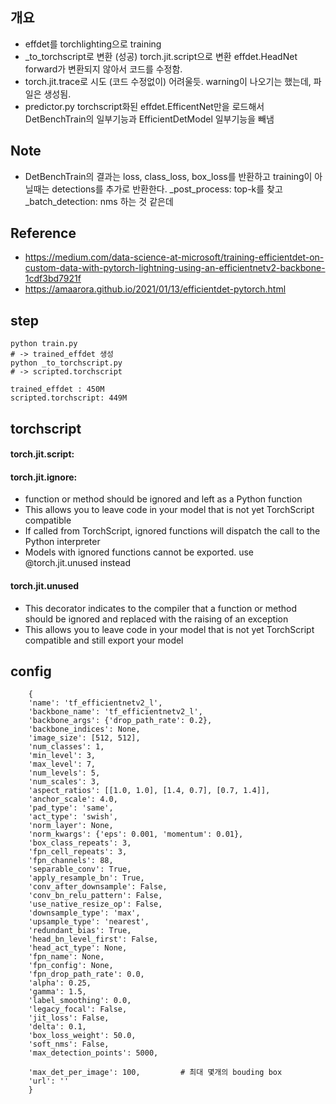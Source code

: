 ## 개요
- effdet를 torchlighting으로 training
- _to_torchscript로 변환 (성공)
  torch.jit.script으로 변환 effdet.HeadNet forward가 변환되지 않아서 코드를 수정함.
- torch.jit.trace로 시도 (코드 수정없이)
  어려울듯. warning이 나오기는 했는데, 파일은 생성됨.
- predictor.py torchscript화된 effdet.EfficentNet만을 로드해서
  DetBenchTrain의 일부기능과 EfficientDetModel 일부기능을 빼냄 


## Note
- DetBenchTrain의 결과는
  loss, class_loss, box_loss를 반환하고
  training이 아닐때는 detections를 추가로 반환한다.
  _post_process: top-k를 찾고
  _batch_detection: nms 하는 것 같은데
  

## Reference
- https://medium.com/data-science-at-microsoft/training-efficientdet-on-custom-data-with-pytorch-lightning-using-an-efficientnetv2-backbone-1cdf3bd7921f
- https://amaarora.github.io/2021/01/13/efficientdet-pytorch.html

## step

    python train.py 
    # -> trained_effdet 생성
    python _to_torchscript.py
    # -> scripted.torchscript

    trained_effdet : 450M
    scripted.torchscript: 449M


## torchscript
#### torch.jit.script:

#### torch.jit.ignore: 
- function or method should be ignored and left as a Python function
- This allows you to leave code in your model that is not yet TorchScript compatible
- If called from TorchScript, ignored functions will dispatch the call to the Python interpreter
- Models with ignored functions cannot be exported. use @torch.jit.unused instead
#### torch.jit.unused
- This decorator indicates to the compiler that a function or method should be ignored and replaced with the raising of an exception
- This allows you to leave code in your model that is not yet TorchScript compatible and still export your model


## config

        {
        'name': 'tf_efficientnetv2_l', 
        'backbone_name': 'tf_efficientnetv2_l', 
        'backbone_args': {'drop_path_rate': 0.2}, 
        'backbone_indices': None, 
        'image_size': [512, 512], 
        'num_classes': 1, 
        'min_level': 3, 
        'max_level': 7, 
        'num_levels': 5, 
        'num_scales': 3, 
        'aspect_ratios': [[1.0, 1.0], [1.4, 0.7], [0.7, 1.4]], 
        'anchor_scale': 4.0, 
        'pad_type': 'same', 
        'act_type': 'swish', 
        'norm_layer': None, 
        'norm_kwargs': {'eps': 0.001, 'momentum': 0.01}, 
        'box_class_repeats': 3, 
        'fpn_cell_repeats': 3, 
        'fpn_channels': 88, 
        'separable_conv': True, 
        'apply_resample_bn': True, 
        'conv_after_downsample': False, 
        'conv_bn_relu_pattern': False, 
        'use_native_resize_op': False, 
        'downsample_type': 'max', 
        'upsample_type': 'nearest', 
        'redundant_bias': True, 
        'head_bn_level_first': False, 
        'head_act_type': None, 
        'fpn_name': None, 
        'fpn_config': None, 
        'fpn_drop_path_rate': 0.0, 
        'alpha': 0.25, 
        'gamma': 1.5, 
        'label_smoothing': 0.0, 
        'legacy_focal': False, 
        'jit_loss': False, 
        'delta': 0.1, 
        'box_loss_weight': 50.0, 
        'soft_nms': False, 
        'max_detection_points': 5000, 
        
        'max_det_per_image': 100,         # 최대 몇개의 bouding box 
        'url': ''
        }